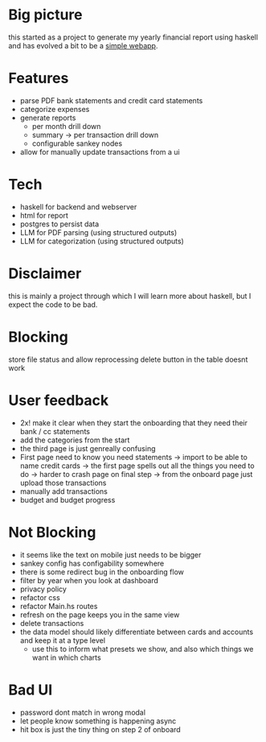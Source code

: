 # Big picture

this started as a project to generate my yearly financial report using haskell
and has evolved a bit to be a [simple webapp](https://myfinancereport.com/).

# Features

- parse PDF bank statements and credit card statements
- categorize expenses
- generate reports
  - per month drill down
  - summary -> per transaction drill down
  - configurable sankey nodes
- allow for manually update transactions from a ui

# Tech

- haskell for backend and webserver
- html for report
- postgres to persist data
- LLM for PDF parsing (using structured outputs)
- LLM for categorization (using structured outputs)

# Disclaimer

this is mainly a project through which I will learn more about haskell, but I expect the code to be bad.

# Blocking

store file status and allow reprocessing
delete button in the table doesnt work

# User feedback

- 2x! make it clear when they start the onboarding that they need their bank / cc statements
- add the categories from the start
- the third page is just genreally confusing
- First page need to know you need statements
  -> import to be able to name credit cards
  -> the first page spells out all the things you need to do
  -> harder to crash page on final step
  -> from the onboard page just upload those transactions
- manually add transactions
- budget and budget progress

# Not Blocking

- it seems like the text on mobile just needs to be bigger
- sankey config has configability somewhere
- there is some redirect bug in the onboarding flow
- filter by year when you look at dashboard
- privacy policy
- refactor css
- refactor Main.hs routes
- refresh on the page keeps you in the same view
- delete transactions
- the data model should likely differentiate between cards and accounts and keep it at a type level
  - use this to inform what presets we show, and also which things we want in which charts

# Bad UI

- password dont match in wrong modal
- let people know something is happening async
- hit box is just the tiny thing on step 2 of onboard
